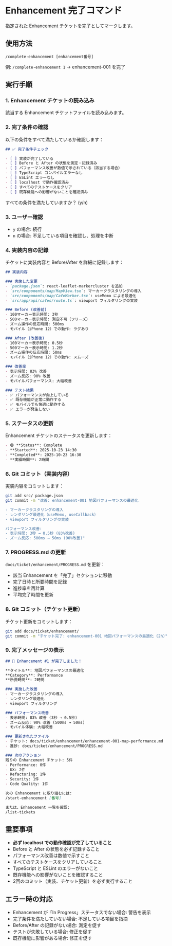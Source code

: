 # Enhancement 完了コマンド

指定された Enhancement チケットを完了としてマークします。

## 使用方法
```
/complete-enhancement [enhancement番号]
```

例: `/complete-enhancement 1` → enhancement-001 を完了

## 実行手順

### 1. Enhancement チケットの読み込み
該当する Enhancement チケットファイルを読み込みます。

### 2. 完了条件の確認
以下の条件をすべて満たしているか確認します：

```markdown
## ✅ 完了条件チェック

- [ ] 実装が完了している
- [ ] Before と After の状態を測定・記録済み
- [ ] パフォーマンス改善が数値で示されている（該当する場合）
- [ ] TypeScript コンパイルエラーなし
- [ ] ESLint エラーなし
- [ ] localhost で動作確認済み
- [ ] すべてのテストケースをクリア
- [ ] 既存機能への影響がないことを確認済み
```

すべての条件を満たしていますか？ (y/n)

### 3. ユーザー確認
- `y` の場合: 続行
- `n` の場合: 不足している項目を確認し、処理を中断

### 4. 実装内容の記録
チケットに実装内容と Before/After を詳細に記録します：
```markdown
## 実装内容

### 実施した変更
- `package.json`: react-leaflet-markercluster を追加
- `src/components/map/MapView.tsx`: マーカークラスタリングの導入
- `src/components/map/CafeMarker.tsx`: useMemo による最適化
- `src/app/api/cafes/route.ts`: viewport フィルタリングの実装

### Before (改善前)
- 100マーカー表示時間: 3秒
- 500マーカー表示時間: 測定不可（フリーズ）
- ズーム操作の反応時間: 500ms
- モバイル（iPhone 12）での動作: ラグあり

### After (改善後)
- 100マーカー表示時間: 0.5秒
- 500マーカー表示時間: 1.2秒
- ズーム操作の反応時間: 50ms
- モバイル（iPhone 12）での動作: スムーズ

### 改善率
- 表示時間: 83% 改善
- ズーム反応: 90% 改善
- モバイルパフォーマンス: 大幅改善

### テスト結果
- ✅ パフォーマンスが向上している
- ✅ 既存機能が正常に動作する
- ✅ モバイルでも快適に動作する
- ✅ エラーが発生しない
```

### 5. ステータスの更新
Enhancement チケットのステータスを更新します：
```markdown
- 🟢 **Status**: Complete
- **Started**: 2025-10-23 14:30
- **Completed**: 2025-10-23 16:30
- **実績時間**: 2時間
```

### 6. Git コミット（実装内容）
実装内容をコミットします：
```bash
git add src/ package.json
git commit -m "改善: enhancement-001 地図パフォーマンスの最適化

- マーカークラスタリングの導入
- レンダリング最適化（useMemo, useCallback）
- viewport フィルタリングの実装

パフォーマンス改善:
- 表示時間: 3秒 → 0.5秒 (83%改善)
- ズーム反応: 500ms → 50ms (90%改善)"
```

### 7. PROGRESS.md の更新
`docs/ticket/enhancement/PROGRESS.md` を更新：
- 該当 Enhancement を「完了」セクションに移動
- 完了日時と所要時間を記録
- 進捗率を再計算
- 平均完了時間を更新

### 8. Git コミット（チケット更新）
チケット更新をコミットします：
```bash
git add docs/ticket/enhancement/
git commit -m "チケット完了: enhancement-001 地図パフォーマンスの最適化 (2h)"
```

### 9. 完了メッセージの表示
```markdown
## 🎉 Enhancement #1 が完了しました！

**タイトル**: 地図パフォーマンスの最適化
**Category**: Performance
**所要時間**: 2時間

### 実施した改善
- マーカークラスタリングの導入
- レンダリング最適化
- viewport フィルタリング

### パフォーマンス改善
- 表示時間: 83% 改善 (3秒 → 0.5秒)
- ズーム反応: 90% 改善 (500ms → 50ms)
- モバイル体験: 大幅改善

### 更新されたファイル
- チケット: docs/ticket/enhancement/enhancement-001-map-performance.md
- 進捗: docs/ticket/enhancement/PROGRESS.md

### 次のアクション
残りの Enhancement チケット: 5件
- Performance: 0件
- UX: 2件
- Refactoring: 1件
- Security: 1件
- Code Quality: 1件

次の Enhancement に取り組むには:
/start-enhancement [番号]

または、Enhancement 一覧を確認:
/list-tickets
```

## 重要事項
- **必ず localhost での動作確認が完了していること**
- Before と After の状態を必ず記録すること
- パフォーマンス改善は数値で示すこと
- すべてのテストケースをクリアしていること
- TypeScript と ESLint のエラーがないこと
- 既存機能への影響がないことを確認すること
- 2回のコミット（実装、チケット更新）を必ず実行すること

## エラー時の対応
- Enhancement が「In Progress」ステータスでない場合: 警告を表示
- 完了条件を満たしていない場合: 不足している項目を指摘
- Before/After の記録がない場合: 測定を促す
- テストが失敗している場合: 修正を促す
- 既存機能に影響がある場合: 修正を促す
